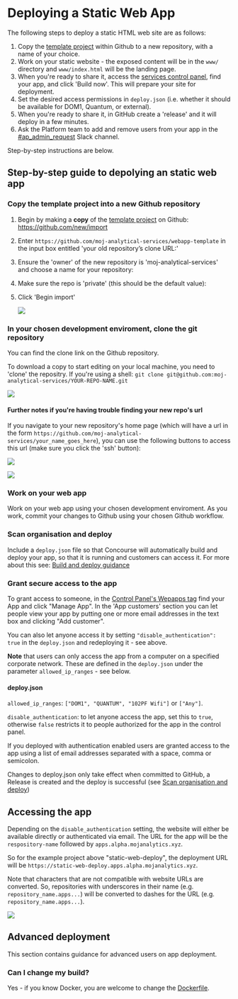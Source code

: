# Deploying a Static Web App

The following steps to deploy a static HTML web site are as follows:

1. Copy the [template project](https://github.com/moj-analytical-services/webapp-template) within Github to a new repository, with a name of your choice.
2. Work on your static website - the exposed content will be in the `www/` directory and `www/index.html` will be the landing page.
3. When you're ready to share it, access the [services control panel](https://jenkins.services.alpha.mojanalytics.xyz/), find your app, and click 'Build now'. This will prepare your site for deployment.
4. Set the desired access permissions in `deploy.json` (i.e. whether it should be available for DOM1, Quantum, or external).
5. When you're ready to share it, in GitHub create a 'release' and it will deploy in a few minutes.
6. Ask the Platform team to add and remove users from your app in the [#ap_admin_request](https://asdslack.slack.com/messages/CBLAGCQG6/) Slack channel.

Step-by-step instructions are below.

## Step-by-step guide to depolying an static web app

### Copy the template project into a new Github repository

1. Begin by making a **copy** of the [template project](https://github.com/moj-analytical-services/webapp-template) on Github: https://github.com/new/import

2. Enter `https://github.com/moj-analytical-services/webapp-template` in the input box entitled 'your old repository’s clone URL:'

3. Ensure the 'owner' of the new repository is 'moj-analytical-services' and choose a name for your repository:

4. Make sure the repo is 'private' (this should be the default value):

5. Click 'Begin import'


   ![](images/static/static_clone.gif)

### In your chosen development enviroment, clone the git repository

You can find the clone link on the Github repository.

To download a copy to start editing on your local machine, you need to 'clone' the repositry. If you're using a shell: `git clone git@github.com:moj-analytical-services/YOUR-REPO-NAME.git`

![](images/static/static_git_clone.gif)

#### Further notes if you're having trouble finding your new repo's url

If you navigate to your new repository's home page (which will have a url in the form `https://github.com/moj-analytical-services/your_name_goes_here`), you can use the following buttons to access this url (make sure you click the 'ssh' button):

![](images/static/use_ssh.PNG)

![](images/static/ssh_url.PNG)


### Work on your web app

Work on your web app using your chosen development enviroment. As you work, commit your changes to Github using your chosen Github workflow.

### Scan organisation and deploy

Include a `deploy.json` file so that Concourse will automatically build and deploy your app, so that it is running and customers can access it. For more about this see: [Build and deploy guidance](https://moj-analytical-services.github.io/platform_user_guidance/build-and-deploy.html)

### Grant secure access to the app

To grant access to someone, in the [Control Panel's Wepapps tag](https://cpanel-master.services.dev.mojanalytics.xyz/#Webapps) find your App and click "Manage App". In the 'App customers' section you can let people view your app by putting one or more email addresses in the text box and clicking "Add customer".

You can also let anyone access it by setting `"disable_authentication": true` in the `deploy.json` and redeploying it - see above.

**Note** that users can only access the app from a computer on a specified corporate network. These are defined in the `deploy.json` under the parameter `allowed_ip_ranges` - see below.

#### deploy.json

`allowed_ip_ranges`: `["DOM1", "QUANTUM", "102PF Wifi"]` or `["Any"]`.

`disable_authentication`: to let anyone access the app, set this to `true`, otherwise `false` restricts it to people authorized for the app in the control panel.

If you deployed with authentication enabled users are granted access to the app using a list of email addresses separated with a space, comma or semicolon.

Changes to deploy.json only take effect when committed to GitHub, a Release is created and the deploy is successful (see [Scan organisation and deploy](#scan-organisation-and-deploy))

## Accessing the app

Depending on the `disable_authentication` setting, the website will either be available directly or authenticated via email. The URL for the app will be the `respository-name` followed by `apps.alpha.mojanalytics.xyz`.

So for the example project above "static-web-deploy", the deployment URL will be `https://static-web-deploy.apps.alpha.mojanalytics.xyz`.

Note that characters that are not compatible with website URLs are converted. So, repositories with underscores in their name (e.g. `repository_name.apps...`) will be converted to dashes for the URL (e.g. `repository_name.apps...`).

![](images/static/static_deployed.gif)

## Advanced deployment

This section contains guidance for advanced users on app deployment.

### Can I change my build?

Yes - if you know Docker, you are welcome to change the
[Dockerfile](https://github.com/moj-analytical-services/webapp-template/blob/master/Dockerfile).
